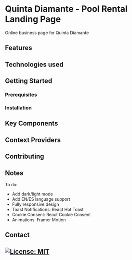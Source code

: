 # Quinta Diamante - Pool Rental Landing Page

Online business page for Quinta Diamante

## Features

## Technologies used

## Getting Started

### Prerequisites

### Installation 

## Key Components

## Context Providers 

## Contributing

## Notes

To do: 
- Add dark/light mode
- Add EN/ES language support
- Fully responsive design
- Toast Notifications: React Hot Toast
- Cookie Consent: React Cookie Consent
- Animations: Framer Motion

## Contact 

## [![License: MIT](https://img.shields.io/badge/License-MIT-yellow.svg)](https://opensource.org/licenses/MIT)
